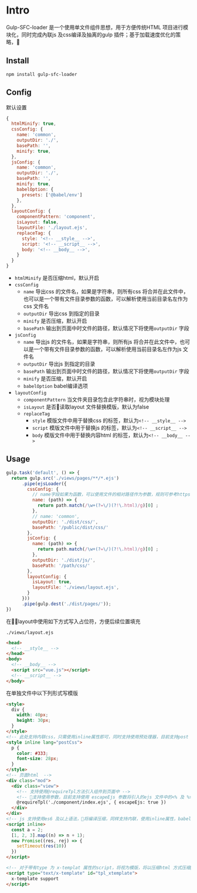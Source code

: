 # Intro
Gulp-SFC-loader 是一个使用单文件组件思想，用于方便传统HTML 项目进行模块化，同时完成內联js 及css编译及抽离的gulp 插件；基于加载速度优化的策略，

## Install
```
npm install gulp-sfc-loader
```

## Config
默认设置
```javascript
{
  htmlMinify: true,
  cssConfig: {
    name: 'common',
    outputDir: './',
    basePath: '',
    minify: true,
  },
  jsConfig: {
    name: 'common',
    outputDir: './',
    basePath: '',
    minify: true,
    babelOption: {
      presets: ['@babel/env']
    },
  },
  layoutConfig: {
    componentPattern: 'component',
    isLayout: false,
    layoutFile: './layout.ejs',
    replaceTag: {
      style: '<!-- __style__ -->',
      script: '<!-- __script__ -->',
      body: '<!-- __body__ -->',
    }
  }
}
```
- `htmlMinify` 是否压缩html，默认开启
- `cssConfig` 
  - `name` 导出css 的文件名，如果是字符串，则所有css 将合并在此文件中，也可以是一个带有文件目录参数的函数，可以解析使用当前目录名左作为css 文件名
  - `outputDir` 导出css 到指定的目录
  - `minify` 是否压缩，默认开启
  - `basePath` 输出到页面中时文件的路径，默认情况下将使用`outputDir` 字段
- `jsConfig` 
  - `name` 导出js 的文件名，如果是字符串，则所有js 将合并在此文件中，也可以是一个带有文件目录参数的函数，可以解析使用当前目录名左作为js 文件名
  - `outputDir` 导出js 到指定的目录
  - `basePath` 输出到页面中时文件的路径，默认情况下将使用`outputDir` 字段
  - `minify` 是否压缩，默认开启
  - `babelOption` babel编译选项
- `layoutConfig`
  - `componentPattern` 当文件夹目录包含此字符串时，视为模块处理
  - `isLayout` 是否读取layout 文件替换模版，默认为false
  - `replaceTag`
    - `style` 模版文件中用于替换css 的标签，默认为`<!-- __style__ -->`
    - `script` 模版文件中用于替换js 的标签，默认为`<!-- __script__ -->`
    - `body` 模版文件中用于替换内容html 的标签，默认为`<!-- __body__ -->`


## Usage
```javascript
gulp.task('default', () => {
  return gulp.src('./views/pages/**/*.ejs')
      .pipe(ejsLoader({
        cssConfig: {
          // name字段如果为函数，可以使用文件的相对路径作为参数，规则可参考https://www.npmjs.com/package/vinyl#filerelative
          name: (path) => {
            return path.match(/\w+(?=\/)(?!\.html)/g)[0] ;
          },
          // name: 'common',
          outputDir: './dist/css/',
          basePath: '/public/dist/css/'
        },
        jsConfig: {
          name: (path) => {
            return path.match(/\w+(?=\/)(?!\.html)/g)[0] ;
          },
          outputDir: './dist/js/',
          basePath: '/path/css/'
        },
        layoutConfig: {
          isLayout: true,
          layoutFile: './views/layout.ejs',
        }
      }))
      .pipe(gulp.dest('./dist/pages/'));
})
```

在layout中使用如下方式写入占位符，方便后续位置填充

`./views/layout.ejs`
```html
<head>
  <!-- __style__ -->
</head>
<body>
  <!-- __body__ -->
  <script src="vue.js"></script>
  <!-- __script__ -->
</body>
```
在单独文件中以下列形式写模版
```html
<style>
  div {
    width: 40px;
    height: 30px;
  }
</style>
<!-- 此处支持内联css，只需使用inline属性即可，同时支持使用预处理器，目前支持post css和sass /scss，postcss 需在项目目录下配置.postcssrc 文件 -->
<style inline lang="postCss">
  p {
    color: #333;
    font-size: 28px;
  }
</style>
<!-- 页面html  -->
<div class="mod">
  <div class="view">
    <!-- 支持使用@requireTpl方法引入组件到页面中 -->
    <!-- 支持使用参数，目前支持使用 escapeEjs 参数将引入的ejs 文件中的<% 及 %> 替换为<%% 和 %%> -->
    @requireTpl('./component/index.ejs', { escapeEjs: true })
  </div>
</div>
<!-- js 支持使用es6 及以上语法，将编译压缩，同样支持内联，使用inline属性，babel 配置项可在babelrc中配置-->
<script inline>
  const a = 2;
  [1, 2, 3].map((n) => n + 1);
  new Promise((res, rej) => {
    setTimeout(res(10))
  })
</script>

<!-- 对于带有type 为 x-templat 属性的script，将视为模版，将以压缩html 方式压缩标签中的代码。并附带在模版中  -->
<script type="text/x-template" id="tpl_xtemplate">
  x-template support
</script>
```